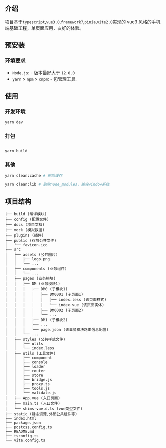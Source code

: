 ## 介绍

项目基于`typescript`,`vue3.0`,`framework7`,`pinia`,`vite2.0`实现的 vue3 风格的手机端基础工程，单页面应用，友好的体验。


## 预安装

### 环境要求

- `Node.js`: - 版本最好大于 `12.0.0`
- `yarn` > `npm` > `cnpm`: - 包管理工具.


## 使用

### 开发环境

```bash
yarn dev
```

### 打包

```bash

yarn build
```

### 其他

```bash
yarn clean:cache # 删除缓存

yarn clean:lib # 删除node_modules，兼容window系统
```


## 项目结构

```
├── build (编译模块)
├── config (配置文件)
├── docs (项目文档)
├── mock (模拟数据)
├── plugins (插件)
├── public (存放公共文件)
│   └── favicon.ico
├── src
│   ├── assets (公共图片)
│   │   ├── logo.png
│   │   └── ...
│   ├── components (业务组件)
│   │   └── ...
│   ├── pages (业务模块)
│   │   ├── DM (业务模块1)
│   │   │   ├── DM0 (子模块1)
│   │   │   │   ├── DM0001 (子页面1)
│   │   │   │   │   ├── index.less (该页面样式)
│   │   │   │   │   └── index.vue (该页面实体)
│   │   │   │   ├── DM0002 (子页面2)
│   │   │   │   └── ...
│   │   │   ├── DM1 (子模块2)
│   │   │   ├── ...
│   │   │   └── page.json (该业务模块路由信息配置)
│   │   └── ...
│   ├── styles (公共样式文件)
│   │   ├── utils
│   │   └── index.less
│   ├── utils (工具文件)
│   │   ├── component
│   │   ├── console
│   │   ├── loader
│   │   ├── router
│   │   ├── store
│   │   ├── bridge.js
│   │   ├── proxy.ts
│   │   ├── tools.js
│   │   └── validate.js
│   ├── App.vue (入口页面)
│   ├── main.ts (入口文件)
│   └── shims-vue.d.ts (vue类型文件)
├── static (静态资源,外部公共组件等)
├── index.html
├── package.json
├── postcss.config.ts
├── README.md
├── tsconfig.ts
└── vite.config.ts

```



